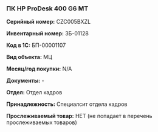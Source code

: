 ### ПК HP ProDesk 400 G6 MT </br>

**Серийный номер:** CZC005BXZL </br>

**Инвентарный номер:** ЗБ-01128 </br>

**Код в 1С:** БП-00001107 </br>

**Вид объекта:** МЦ

**Месяц/год покупки:** N/A </br>

**Документы:** - </br>

**Отдел:** Отдел кадров </br>

**Принадлежность:** Специалсит отдела кадров </br>

**Прослеживаемый товар:** НЕТ (не попадает в перечень прослеживаемых товаров)
